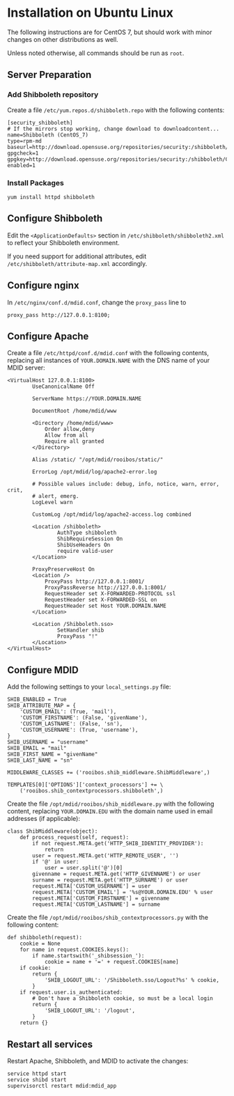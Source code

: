 # Installation on Ubuntu Linux

The following instructions are for CentOS 7, but
should work with minor changes on other distributions as well.

Unless noted otherwise, all commands should be run as `root`.

## Server Preparation

### Add Shibboleth repository

Create a file `/etc/yum.repos.d/shibboleth.repo` with the following
contents:
```
[security_shibboleth]
# If the mirrors stop working, change download to downloadcontent...
name=Shibboleth (CentOS_7)
type=rpm-md
baseurl=http://download.opensuse.org/repositories/security:/shibboleth/CentOS_7/
gpgcheck=1
gpgkey=http://download.opensuse.org/repositories/security:/shibboleth/CentOS_7/repodata/repomd.xml.key
enabled=1
```

### Install Packages
```
yum install httpd shibboleth
```

## Configure Shibboleth

Edit the `<ApplicationDefaults>` section in
`/etc/shibboleth/shibboleth2.xml` to reflect your Shibboleth
environment.

If you need support for additional attributes, edit
`/etc/shibboleth/attribute-map.xml` accordingly.

## Configure nginx

In `/etc/nginx/conf.d/mdid.conf`, change the `proxy_pass` line to

```
proxy_pass http://127.0.0.1:8100;
```

## Configure Apache

Create a file `/etc/httpd/conf.d/mdid.conf` with the following
contents, replacing all instances of `YOUR.DOMAIN.NAME` with the DNS name of
your MDID server:

```
<VirtualHost 127.0.0.1:8100>
        UseCanonicalName Off

        ServerName https://YOUR.DOMAIN.NAME

        DocumentRoot /home/mdid/www

        <Directory /home/mdid/www>
            Order allow,deny
            Allow from all
            Require all granted
        </Directory>

        Alias /static/ "/opt/mdid/rooibos/static/"

        ErrorLog /opt/mdid/log/apache2-error.log

        # Possible values include: debug, info, notice, warn, error, crit,
        # alert, emerg.
        LogLevel warn

        CustomLog /opt/mdid/log/apache2-access.log combined

        <Location /shibboleth>
                AuthType shibboleth
                ShibRequireSession On
                ShibUseHeaders On
                require valid-user
        </Location>

        ProxyPreserveHost On
        <Location />
            ProxyPass http://127.0.0.1:8001/
            ProxyPassReverse http://127.0.0.1:8001/
            RequestHeader set X-FORWARDED-PROTOCOL ssl
            RequestHeader set X-FORWARDED-SSL on
            RequestHeader set Host YOUR.DOMAIN.NAME
        </Location>

        <Location /Shibboleth.sso>
                SetHandler shib
                ProxyPass "!"
        </Location>
</VirtualHost>
```

## Configure MDID

Add the following settings to your `local_settings.py` file:

```
SHIB_ENABLED = True
SHIB_ATTRIBUTE_MAP = {
    'CUSTOM_EMAIL': (True, 'mail'),
    'CUSTOM_FIRSTNAME': (False, 'givenName'),
    'CUSTOM_LASTNAME': (False, 'sn'),
    'CUSTOM_USERNAME': (True, 'username'),
}
SHIB_USERNAME = "username"
SHIB_EMAIL = "mail"
SHIB_FIRST_NAME = "givenName"
SHIB_LAST_NAME = "sn"

MIDDLEWARE_CLASSES += ('rooibos.shib_middleware.ShibMiddleware',)

TEMPLATES[0]['OPTIONS']['context_processors'] += \
    ('rooibos.shib_contextprocessors.shibboleth',)
```

Create the file `/opt/mdid/rooibos/shib_middleware.py` with the following
content, replacing `YOUR.DOMAIN.EDU` with the domain name used in email
addresses (if applicable):
```
class ShibMiddleware(object):
    def process_request(self, request):
        if not request.META.get('HTTP_SHIB_IDENTITY_PROVIDER'):
            return
        user = request.META.get('HTTP_REMOTE_USER', '')
        if '@' in user:
            user = user.split('@')[0]
        givenname = request.META.get('HTTP_GIVENNAME') or user
        surname = request.META.get('HTTP_SURNAME') or user
        request.META['CUSTOM_USERNAME'] = user
        request.META['CUSTOM_EMAIL'] = '%s@YOUR.DOMAIN.EDU' % user
        request.META['CUSTOM_FIRSTNAME'] = givenname
        request.META['CUSTOM_LASTNAME'] = surname
```

Create the file `/opt/mdid/rooibos/shib_contextprocessors.py` with the
following content:
```
def shibboleth(request):
    cookie = None
    for name in request.COOKIES.keys():
        if name.startswith('_shibsession_'):
            cookie = name + '=' + request.COOKIES[name]
    if cookie:
        return {
            'SHIB_LOGOUT_URL': '/Shibboleth.sso/Logout?%s' % cookie,
        }
    if request.user.is_authenticated:
        # Don't have a Shibboleth cookie, so must be a local login
        return {
            'SHIB_LOGOUT_URL': '/logout',
        }
    return {}
```

## Restart all services

Restart Apache, Shibboleth, and MDID to activate the changes:

```
service httpd start
service shibd start
supervisorctl restart mdid:mdid_app
```
